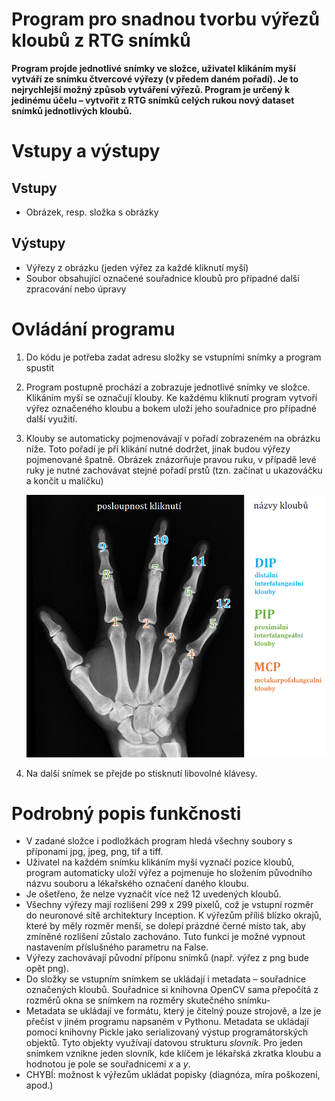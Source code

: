 Program pro snadnou tvorbu výřezů kloubů z RTG snímků
========================================
**Program projde jednotlivé snímky ve složce, uživatel klikáním myší
vytváří ze snímku čtvercové výřezy (v předem daném pořadí). Je to
nejrychlejší možný způsob vytváření výřezů. Program je určený k jedinému
účelu – vytvořit z RTG snímků celých rukou nový dataset snímků
jednotlivých kloubů.**

# Vstupy a výstupy
## Vstupy
-  Obrázek, resp. složka s obrázky

## Výstupy
-   Výřezy z obrázku (jeden výřez za každé kliknutí myší)
-   Soubor obsahující označené souřadnice kloubů pro případné další
    zpracování nebo úpravy
    
# Ovládání programu
1. Do kódu je potřeba zadat adresu složky se vstupními snímky a program
   spustit
2. Program postupně prochází a zobrazuje jednotlivé snímky ve složce.
   Klikáním myší se označují klouby. Ke každému kliknutí program vytvoří
   výřez označeného kloubu a bokem uloží jeho souřadnice pro případné
   další využití. 
3. Klouby se automaticky pojmenovávají v pořadí zobrazeném na obrázku
   níže. Toto pořadí je při klikání nutné dodržet, jinak budou výřezy
   pojmenované špatně. Obrázek znázorňuje pravou ruku, v případě levé
   ruky je nutné zachovávat stejné pořadí prstů (tzn. začínat u
   ukazováčku a končit u malíčku)
   
   
   ![Klouby se označují v tomto pořadí](dokumentace/posloupnost-kliknuti.jpg)
4. Na další snímek se přejde po stisknutí libovolné klávesy. 

# Podrobný popis funkčnosti
-   V zadané složce i podložkách program hledá všechny soubory s
    příponami jpg, jpeg, png, tif a tiff.
-   Uživatel na každém snímku klikáním myší vyznačí pozice kloubů,
    program automaticky uloží výřez a pojmenuje ho složením původního
    názvu souboru a lékařského označení daného kloubu. 
-   Je ošetřeno, že nelze vyznačit více než 12 uvedených kloubů.
-   Všechny výřezy mají rozlišení 299 x 299 pixelů, což je vstupní
    rozměr do neuronové sítě architektury Inception. K výřezům příliš
    blízko okrajů, které by měly rozměr menší, se dolepí prázdné černé
    místo tak, aby zmíněné rozlišení zůstalo zachováno. Tuto funkci je
    možné vypnout nastavením příslušného parametru na False.
-   Výřezy zachovávají původní příponu snímků (např. výřez z png bude
    opět png).
-   Do složky se vstupním snímkem se ukládají i metadata – souřadnice
    označených kloubů. Souřadnice si knihovna OpenCV sama přepočítá z
    rozměrů okna se snímkem na rozměry skutečného snímku-
-   Metadata se ukládají ve formátu, který je čitelný
    pouze strojově, a lze je přečíst v jiném programu napsaném v
    Pythonu. Metadata se ukládají pomocí knihovny Pickle jako
    serializovaný výstup programátorských objektů. Tyto objekty
    využívají datovou strukturu *slovník*. Pro jeden snímkem vznikne
    jeden slovník, kde klíčem je lékařská zkratka kloubu a hodnotou je
    pole se souřadnicemi *x* a *y*.
-   CHYBÍ: možnost k výřezům ukládat popisky (diagnóza, míra poškození,
    apod.)



